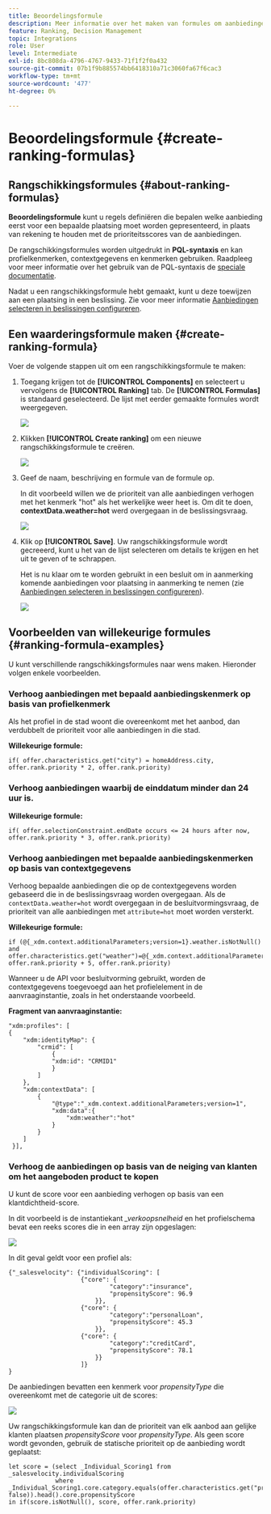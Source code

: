 ```yaml
---
title: Beoordelingsformule
description: Meer informatie over het maken van formules om aanbiedingen te beoordelen
feature: Ranking, Decision Management
topic: Integrations
role: User
level: Intermediate
exl-id: 8bc808da-4796-4767-9433-71f1f2f0a432
source-git-commit: 07b1f9b885574bb6418310a71c3060fa67f6cac3
workflow-type: tm+mt
source-wordcount: '477'
ht-degree: 0%

---
```


# Beoordelingsformule {#create-ranking-formulas}

## Rangschikkingsformules {#about-ranking-formulas}

**Beoordelingsformule** kunt u regels definiëren die bepalen welke aanbieding eerst voor een bepaalde plaatsing moet worden gepresenteerd, in plaats van rekening te houden met de prioriteitsscores van de aanbiedingen.

De rangschikkingsformules worden uitgedrukt in **PQL-syntaxis** en kan profielkenmerken, contextgegevens en kenmerken gebruiken. Raadpleeg voor meer informatie over het gebruik van de PQL-syntaxis de [speciale documentatie](https://experienceleague.adobe.com/docs/experience-platform/segmentation/pql/overview.html).

Nadat u een rangschikkingsformule hebt gemaakt, kunt u deze toewijzen aan een plaatsing in een beslissing. Zie voor meer informatie [Aanbiedingen selecteren in beslissingen configureren](../offer-activities/configure-offer-selection.md).

## Een waarderingsformule maken {#create-ranking-formula}

Voer de volgende stappen uit om een rangschikkingsformule te maken:

1. Toegang krijgen tot de **[!UICONTROL Components]** en selecteert u vervolgens de **[!UICONTROL Ranking]** tab. De **[!UICONTROL Formulas]** is standaard geselecteerd. De lijst met eerder gemaakte formules wordt weergegeven.

   ![](../assets/rankings-list.png)

1. Klikken **[!UICONTROL Create ranking]** om een nieuwe rangschikkingsformule te creëren.

   ![](../assets/ranking-create-formula.png)

1. Geef de naam, beschrijving en formule van de formule op.

   In dit voorbeeld willen we de prioriteit van alle aanbiedingen verhogen met het kenmerk &quot;hot&quot; als het werkelijke weer heet is. Om dit te doen, **contextData.weather=hot** werd overgegaan in de beslissingsvraag.

   ![](../assets/ranking-syntax.png)

1. Klik op **[!UICONTROL Save]**. Uw rangschikkingsformule wordt gecreeerd, kunt u het van de lijst selecteren om details te krijgen en het uit te geven of te schrappen.

   Het is nu klaar om te worden gebruikt in een besluit om in aanmerking komende aanbiedingen voor plaatsing in aanmerking te nemen (zie [Aanbiedingen selecteren in beslissingen configureren](../offer-activities/configure-offer-selection.md)).

   ![](../assets/ranking-formula-created.png)

## Voorbeelden van willekeurige formules {#ranking-formula-examples}

U kunt verschillende rangschikkingsformules naar wens maken. Hieronder volgen enkele voorbeelden.

<!--
Boost by offer ID

Boost the priority of an offer with the offer ID *xcore:personalized-offer:13d213cd4cb328ec* by 5.

**Ranking formula:**

```
if( offer._id = "xcore:personalized-offer:13d213cd4cb328ec", offer.rank.priority + 5, offer.rank.priority)
```

Change the offer priority based on a certain profile attribute

Set the offer priority to 30 for offer *xcore:personalized-offer:13d213cd4cb328ec* if the user lives in the city of Bondi.

**Ranking formula:**

```
if( offer._id = "xcore:personalized-offer:13d213cd4cb328ec" and homeAddress.city.equals("Bondi", false), 30, offer.rank.priority)
```

Boost multiple offers by offer ID based on the presence of a profile's audience membership

Boost the priority of offers based on whether the user is a member of a priority audience, which is configured as an attribute in the offer.

**Ranking formula:**

```
if( segmentMembership.get("ups").get(offer.characteristics.get("prioritySegmentId")).status in (["realized","existing"]), offer.rank.priority + 10, offer.rank.priority)
```
-->

### Verhoog aanbiedingen met bepaald aanbiedingskenmerk op basis van profielkenmerk

Als het profiel in de stad woont die overeenkomt met het aanbod, dan verdubbelt de prioriteit voor alle aanbiedingen in die stad.

**Willekeurige formule:**

```
if( offer.characteristics.get("city") = homeAddress.city, offer.rank.priority * 2, offer.rank.priority)
```

### Verhoog aanbiedingen waarbij de einddatum minder dan 24 uur is.

**Willekeurige formule:**

```
if( offer.selectionConstraint.endDate occurs <= 24 hours after now, offer.rank.priority * 3, offer.rank.priority)
```

### Verhoog aanbiedingen met bepaalde aanbiedingskenmerken op basis van contextgegevens

Verhoog bepaalde aanbiedingen die op de contextgegevens worden gebaseerd die in de beslissingsvraag worden overgegaan. Als de `contextData.weather=hot` wordt overgegaan in de besluitvormingsvraag, de prioriteit van alle aanbiedingen met `attribute=hot` moet worden versterkt.

**Willekeurige formule:**

```
if (@{_xdm.context.additionalParameters;version=1}.weather.isNotNull()
and offer.characteristics.get("weather")=@{_xdm.context.additionalParameters;version=1}.weather, offer.rank.priority + 5, offer.rank.priority)
```

Wanneer u de API voor besluitvorming gebruikt, worden de contextgegevens toegevoegd aan het profielelement in de aanvraaginstantie, zoals in het onderstaande voorbeeld.

**Fragment van aanvraaginstantie:**

```
"xdm:profiles": [
{
    "xdm:identityMap": {
        "crmid": [
            {
            "xdm:id": "CRMID1"
            }
        ]
    },
    "xdm:contextData": [
        {
            "@type":"_xdm.context.additionalParameters;version=1",
            "xdm:data":{
                "xdm:weather":"hot"
            }
        }
    ]
 }],
```

### Verhoog de aanbiedingen op basis van de neiging van klanten om het aangeboden product te kopen

U kunt de score voor een aanbieding verhogen op basis van een klantdichtheid-score.

In dit voorbeeld is de instantiekant *_verkoopsnelheid* en het profielschema bevat een reeks scores die in een array zijn opgeslagen:

![](../assets/ranking-example-schema.png)

In dit geval geldt voor een profiel als:

```
{"_salesvelocity": {"individualScoring": [
                    {"core": {
                            "category":"insurance",
                            "propensityScore": 96.9
                        }},
                    {"core": {
                            "category":"personalLoan",
                            "propensityScore": 45.3
                        }},
                    {"core": {
                            "category":"creditCard",
                            "propensityScore": 78.1
                        }}
                    ]}
}
```

De aanbiedingen bevatten een kenmerk voor *propensityType* die overeenkomt met de categorie uit de scores:

![](../assets/ranking-example-propensityType.png)

Uw rangschikkingsformule kan dan de prioriteit van elk aanbod aan gelijke klanten plaatsen *propensityScore* voor *propensityType*. Als geen score wordt gevonden, gebruik de statische prioriteit op de aanbieding wordt geplaatst:

```
let score = (select _Individual_Scoring1 from _salesvelocity.individualScoring
             where _Individual_Scoring1.core.category.equals(offer.characteristics.get("propensityType"), false)).head().core.propensityScore
in if(score.isNotNull(), score, offer.rank.priority)
```
